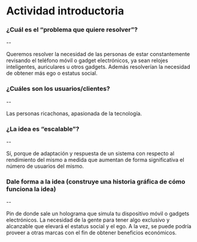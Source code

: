 <h1>Actividad introductoria</h1>
<h3>¿Cuál es el “problema que quiere resolver”?</h3>
--
<p>
Queremos resolver la necesidad de las personas de estar constantemente revisando el teléfono móvil o gadget electrónicos, ya sean relojes inteligentes, auriculares  u otros gadgets. Además resolverían la necesidad de obtener más ego o estatus social.
</p>

<h3>¿Cuáles son los usuarios/clientes? </h3>
--
<p>
Las personas ricachonas, apasionada de la tecnología.
</p>

<h3>¿La idea es “escalable”?</h3>
--
<p>
Sí, porque de adaptación y respuesta de un sistema con respecto al rendimiento del mismo a medida que aumentan de forma significativa el número de usuarios del mismo.
</p>

<h3>Dale forma a la idea (construye una historia gráfica de cómo funciona la idea)</h3>
--
<p>
Pin de donde sale un holograma que simula tu dispositivo móvil o gadgets electrónicos. 
La necesidad de la gente para tener algo exclusivo y alcanzable que elevará el estatus social y el ego. A la vez, se puede podría proveer a otras marcas con el fin de obtener beneficios económicos.
</p>
